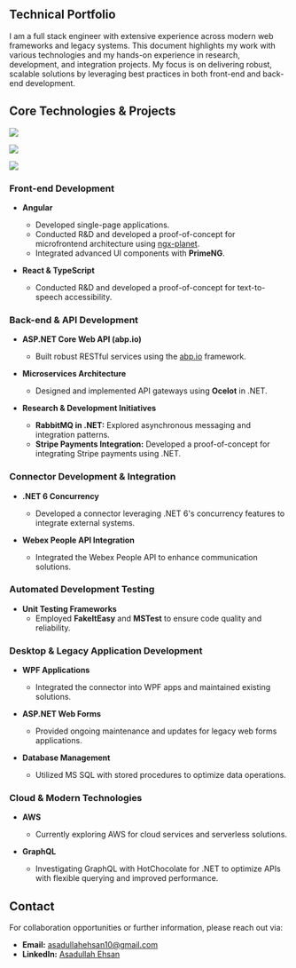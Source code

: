 ## Technical Portfolio
I am a full stack engineer with extensive experience across modern web frameworks and legacy systems. This document highlights my work with various technologies and my hands-on experience in research, development, and integration projects. My focus is on delivering robust, scalable solutions by leveraging best practices in both front-end and back-end development.

## Core Technologies & Projects

<p>
  <a href="https://skillicons.dev">
    <img src="https://skillicons.dev/icons?i=angular" />
  </a>
</p>
<p>
  <a href="https://skillicons.dev">
    <img src="https://skillicons.dev/icons?i=cs,dotnet" />
  </a>
</p>
<p>
  <a href="https://skillicons.dev">
    <img src="https://skillicons.dev/icons?i=,aws,graphql" />
  </a>
</p>

### Front-end Development
- **Angular**
  - Developed single-page applications.
  - Conducted R&D and developed a proof-of-concept for microfrontend architecture using [ngx-planet]([https://ngx-planet.com/](https://github.com/worktile/ngx-planet)).
  - Integrated advanced UI components with **PrimeNG**.
  
- **React & TypeScript**
  - Conducted R&D and developed a proof-of-concept for text-to-speech accessibility.

### Back-end & API Development
- **ASP.NET Core Web API (abp.io)**
  - Built robust RESTful services using the [abp.io](https://abp.io/) framework.
  
- **Microservices Architecture**
  - Designed and implemented API gateways using **Ocelot** in .NET.
  
- **Research & Development Initiatives**
  - **RabbitMQ in .NET:** Explored asynchronous messaging and integration patterns.
  - **Stripe Payments Integration:** Developed a proof-of-concept for integrating Stripe payments using .NET.

### Connector Development & Integration
- **.NET 6 Concurrency**
  - Developed a connector leveraging .NET 6's concurrency features to integrate external systems.
  
- **Webex People API Integration**
  - Integrated the Webex People API to enhance communication solutions.

### Automated Development Testing
- **Unit Testing Frameworks**
  - Employed **FakeItEasy** and **MSTest** to ensure code quality and reliability.

### Desktop & Legacy Application Development
- **WPF Applications**
  - Integrated the connector into WPF apps and maintained existing solutions.
  
- **ASP.NET Web Forms**
  - Provided ongoing maintenance and updates for legacy web forms applications.
  
- **Database Management**
  - Utilized MS SQL with stored procedures to optimize data operations.

### Cloud & Modern Technologies
- **AWS**
  - Currently exploring AWS for cloud services and serverless solutions.
  
- **GraphQL**
  - Investigating GraphQL with HotChocolate for .NET to optimize APIs with flexible querying and improved performance.

## Contact
For collaboration opportunities or further information, please reach out via:

- **Email:** [asadullahehsan10@gmail.com](mailto:asadullahehsan10@gmail.com)
- **LinkedIn:** [Asadullah Ehsan](https://www.linkedin.com/in/asadullahehsan/)
